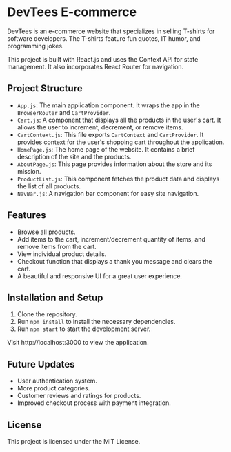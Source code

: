 # DevTees E-commerce

DevTees is an e-commerce website that specializes in selling T-shirts for software developers. The T-shirts feature fun quotes, IT humor, and programming jokes.

This project is built with React.js and uses the Context API for state management. It also incorporates React Router for navigation.

## Project Structure

- `App.js`: The main application component. It wraps the app in the `BrowserRouter` and `CartProvider`.
- `Cart.js`: A component that displays all the products in the user's cart. It allows the user to increment, decrement, or remove items.
- `CartContext.js`: This file exports `CartContext` and `CartProvider`. It provides context for the user's shopping cart throughout the application.
- `HomePage.js`: The home page of the website. It contains a brief description of the site and the products.
- `AboutPage.js`: This page provides information about the store and its mission.
- `ProductList.js`: This component fetches the product data and displays the list of all products.
- `NavBar.js`: A navigation bar component for easy site navigation.

## Features

- Browse all products.
- Add items to the cart, increment/decrement quantity of items, and remove items from the cart.
- View individual product details.
- Checkout function that displays a thank you message and clears the cart.
- A beautiful and responsive UI for a great user experience.

## Installation and Setup

1. Clone the repository.
2. Run `npm install` to install the necessary dependencies.
3. Run `npm start` to start the development server.

Visit http://localhost:3000 to view the application.

## Future Updates

- User authentication system.
- More product categories.
- Customer reviews and ratings for products.
- Improved checkout process with payment integration.

## License

This project is licensed under the MIT License.
